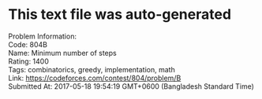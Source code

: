 # This text file was auto-generated  
  
Problem Information:  
Code: 804B  
Name: Minimum number of steps  
Rating: 1400  
Tags: combinatorics, greedy, implementation, math  
Link: https://codeforces.com/contest/804/problem/B  
Submitted At: 2017-05-18 19:54:19 GMT+0600 (Bangladesh Standard Time)  
